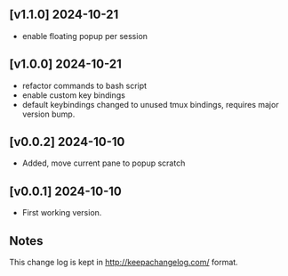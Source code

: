 [v1.1.0] 2024-10-21
-------------------

-   enable floating popup per session

[v1.0.0] 2024-10-21
-------------------

-   refactor commands to bash script
-   enable custom key bindings
-   default keybindings changed to unused tmux bindings,
      requires major version bump.

[v0.0.2] 2024-10-10
-------------------

-   Added, move current pane to popup scratch

[v0.0.1] 2024-10-10
-------------------

-   First working version.

Notes
-----

This change log is kept in <http://keepachangelog.com/> format.
